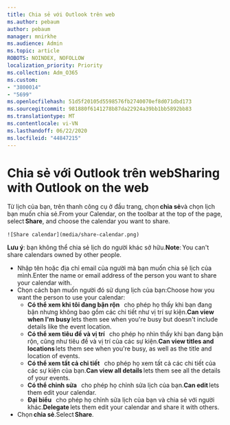 ```yaml
---
title: Chia sẻ với Outlook trên web
ms.author: pebaum
author: pebaum
manager: mnirkhe
ms.audience: Admin
ms.topic: article
ROBOTS: NOINDEX, NOFOLLOW
localization_priority: Priority
ms.collection: Adm_O365
ms.custom:
- "3800014"
- "5699"
ms.openlocfilehash: 51d5f20105d5598576fb2740070ef8d071dbd173
ms.sourcegitcommit: 981880f6141278b87da22924a39bb1bb5892bb83
ms.translationtype: MT
ms.contentlocale: vi-VN
ms.lasthandoff: 06/22/2020
ms.locfileid: "44847215"
---
```

# <a name="sharing-with-outlook-on-the-web"></a><span data-ttu-id="986ea-102">Chia sẻ với Outlook trên web</span><span class="sxs-lookup"><span data-stu-id="986ea-102">Sharing with Outlook on the web</span></span>

<span data-ttu-id="986ea-103">Từ lịch của bạn, trên thanh công cụ ở đầu trang, chọn **chia sẻ**và chọn lịch bạn muốn chia sẻ.</span><span class="sxs-lookup"><span data-stu-id="986ea-103">From your Calendar, on the toolbar at the top of the page, select **Share**, and choose the calendar you want to share.</span></span>

    ![Share calendar](media/share-calendar.png)

<span data-ttu-id="986ea-104">**Lưu ý**: bạn không thể chia sẻ lịch do người khác sở hữu.</span><span class="sxs-lookup"><span data-stu-id="986ea-104">**Note**: You can't share calendars owned by other people.</span></span>

- <span data-ttu-id="986ea-105">Nhập tên hoặc địa chỉ email của người mà bạn muốn chia sẻ lịch của mình.</span><span class="sxs-lookup"><span data-stu-id="986ea-105">Enter the name or email address of the person you want to share your calendar with.</span></span>
- <span data-ttu-id="986ea-106">Chọn cách bạn muốn người đó sử dụng lịch của bạn:</span><span class="sxs-lookup"><span data-stu-id="986ea-106">Choose how you want the person to use your calendar:</span></span>
    - <span data-ttu-id="986ea-107">**Có thể xem khi tôi đang bận rộn**   cho phép họ thấy khi bạn đang bận nhưng không bao gồm các chi tiết như vị trí sự kiện.</span><span class="sxs-lookup"><span data-stu-id="986ea-107">**Can view when I'm busy** lets them see when you're busy but doesn't include details like the event location.</span></span>
    - <span data-ttu-id="986ea-108">**Có thể xem tiêu đề và vị trí**   cho phép họ nhìn thấy khi bạn đang bận rộn, cũng như tiêu đề và vị trí của các sự kiện.</span><span class="sxs-lookup"><span data-stu-id="986ea-108">**Can view titles and locations** lets them see when you're busy, as well as the title and location of events.</span></span>
    - <span data-ttu-id="986ea-109">**Có thể xem tất cả chi tiết**   cho phép họ xem tất cả các chi tiết của các sự kiện của bạn.</span><span class="sxs-lookup"><span data-stu-id="986ea-109">**Can view all details** lets them see all the details of your events.</span></span>
    - <span data-ttu-id="986ea-110">**Có thể chỉnh sửa**   cho phép họ chỉnh sửa lịch của bạn.</span><span class="sxs-lookup"><span data-stu-id="986ea-110">**Can edit** lets them edit your calendar.</span></span>
    - <span data-ttu-id="986ea-111">**Đại biểu**   cho phép họ chỉnh sửa lịch của bạn và chia sẻ với người khác.</span><span class="sxs-lookup"><span data-stu-id="986ea-111">**Delegate** lets them edit your calendar and share it with others.</span></span>
- <span data-ttu-id="986ea-112">Chọn **chia sẻ**.</span><span class="sxs-lookup"><span data-stu-id="986ea-112">Select **Share**.</span></span>
